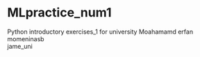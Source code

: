 # MLpractice_num1
Python introductory exercises_1 for university
Moahamamd erfan momeninasb  
jame_uni
